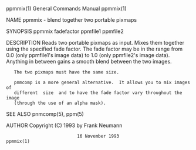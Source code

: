 ppmmix(1)                  General Commands Manual                  ppmmix(1)

NAME
       ppmmix - blend together two portable pixmaps

SYNOPSIS
       ppmmix fadefactor ppmfile1 ppmfile2

DESCRIPTION
       Reads  two  portable  pixmaps  as input. Mixes them together using the
       specified fade factor. The fade factor may be in the  range  from  0.0
       (only  ppmfile1's  image  data)  to  1.0 (only ppmfile2's image data).
       Anything in between gains a smooth blend between the two images.

       The two pixmaps must have the same size.

       pnmcomp is a more general alternative.  It allows you to mix images of
       different  size  and to have the fade factor vary throughout the image
       (through the use of an alpha mask).

SEE ALSO
       pnmcomp(5), ppm(5)

AUTHOR
       Copyright (C) 1993 by Frank Neumann

                               16 November 1993                     ppmmix(1)
